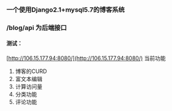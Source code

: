 ### 一个使用Django2.1+mysql5.7的博客系统
### /blog/api 为后端接口
#### 测试：
[http://106.15.177.94:8080/](http://106.15.177.94:8080/)
当前功能
1. 博客的CURD
2. 富文本编辑
3. 计算访问量
4. 分类功能
5. 评论功能